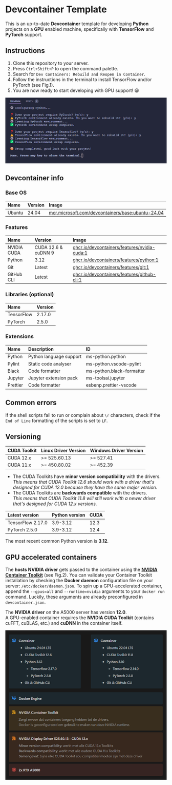# Devcontainer Template

This is an up-to-date **Devcontainer** template for developing **Python** projects on a **GPU** enabled machine, specifically with **TensorFlow** and **PyTorch** support.

## Instructions

1. Clone this repository to your server.
2. Press `Ctrl+Shift+P` to open the command palette.
3. Search for `Dev Containers: Rebuild and Reopen in Container`.
4. Follow the instructions in the terminal to install TensorFlow and/or PyTorch (see Fig.1).
5. You are now ready to start developing with GPU support! 😀

![Figure 1: Post container creation setup](.github/terminal_setup.png)

## Devcontainer info

### Base OS

| Name   | Version | Image                                                                                                                  |
| :----- | :------ | :--------------------------------------------------------------------------------------------------------------------- |
| Ubuntu | 24.04   | [mcr.microsoft.com/devcontainers/base:ubuntu-24.04](https://github.com/devcontainers/images/tree/main/src/base-ubuntu) |

### Features

| Name        | Version             | Image                                                                                                               |
| :---------- | :------------------ | :------------------------------------------------------------------------------------------------------------------ |
| NVIDIA CUDA | CUDA 12.6 & cuDNN 9 | [ghcr.io/devcontainers/features/nvidia-cuda:1](https://github.com/devcontainers/features/tree/main/src/nvidia-cuda) |
| Python      | 3.12                | [ghcr.io/devcontainers/features/python:1](https://github.com/devcontainers/features/tree/main/src/python)           |
| Git         | Latest              | [ghcr.io/devcontainers/features/git:1](https://github.com/devcontainers/features/tree/main/src/git)                 |
| GitHub CLI  | Latest              | [ghcr.io/devcontainers/features/github-cli:1](https://github.com/devcontainers/features/tree/main/src/github-cli)   |

### Libraries (optional)

| Name       | Version |
| :--------- | :------ |
| TensorFlow | 2.17.0  |
| PyTorch    | 2.5.0   |

### Extensions

| Name     | Description             | ID                        |
| :------- | :---------------------- | :------------------------ |
| Python   | Python language support | ms-python.python          |
| Pylint   | Static code analyser    | ms-python.vscode-pylint   |
| Black    | Code formatter          | ms-python.black-formatter |
| Jupyter  | Jupyter extension pack  | ms-toolsai.jupyter        |
| Prettier | Code formatter          | esbenp.prettier-vscode    |

## Common errors

If the shell scripts fail to run or complain about `\r` characters, check if the `End of Line` formatting of the scripts is set to `LF`.

## Versioning

| CUDA Toolkit | Linux Driver Version | Windows Driver Version |
| :----------- | :------------------- | :--------------------- |
| CUDA 12.x    | >= 525.60.13         | >= 527.41              |
| CUDA 11.x    | >= 450.80.02         | >= 452.39              |

- The CUDA Toolkits have **minor version compatibility** with the drivers.<br/>
  _This means that CUDA Toolkit 12.6 should work with a driver that's designed for CUDA 12.0 because they have the same major version._
- The CUDA Toolkits are **backwards compatible** with the drivers.<br/>
  _This means that CUDA Toolkit 11.8 will still work with a newer driver that's designed for CUDA 12.x versions._

| Latest version    | Python version | CUDA |
| :---------------- | :------------- | :--- |
| TensorFlow 2.17.0 | 3.9-3.12       | 12.3 |
| PyTorch 2.5.0     | 3.9-3.12       | 12.4 |

The most recent common Python version is **3.12**.

## GPU accelerated containers

The **hosts NVIDIA driver** gets passed to the container using the **[NVIDIA Container Toolkit](https://docs.nvidia.com/datacenter/cloud-native/container-toolkit/latest/index.html)** (see Fig.2).
You can validate your Container Toolkit installation by checking the **Docker daemon** configuration file on your server: `/etc/docker/daemon.json`.
To spin up a GPU-accelerated container, append the `--gpus=all` and `--runtime=nvidia` arguments to your `docker run` command.
Luckily, these arguments are already preconfigured in `devcontainer.json`.

The **NVIDIA driver** on the A5000 server has version **12.0**.<br/>
A GPU-enabled container requires the **NVIDIA CUDA Toolkit** (contains cuFFT, cuBLAS, etc.) and **cuDNN** in the container itself.<br/>

![Figure 2: CUDA stack](.github/cuda_stack.png)

